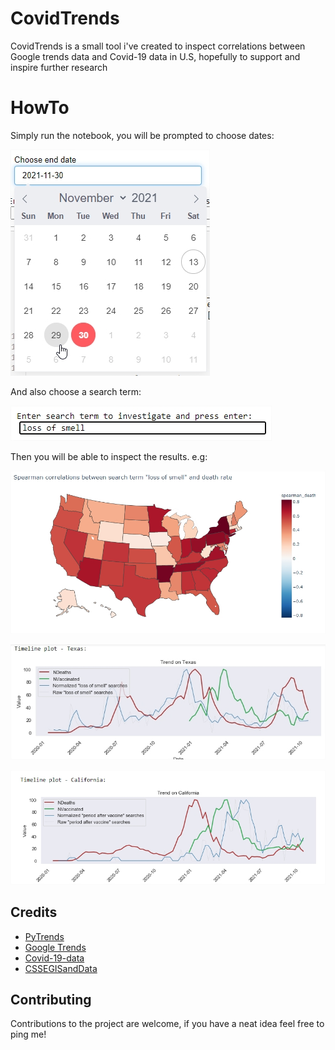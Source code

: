 # CovidTrends
CovidTrends is a small tool i've created to inspect correlations between Google trends data and Covid-19 data in U.S, hopefully to support and inspire further research

# HowTo
Simply run the notebook, you will be prompted to choose dates:

![DatePicker](img/HowtoA.jpg)

And also choose a search term:

![TermPicker](img/HowtoB.jpg)

Then you will be able to inspect the results. e.g:

![CorrelationHeatmap](img/CorrelationHeatmap.jpg)

![TexasLossOfSmell](img//TexasLossOfSmell.jpg)

![CaliforniaPeriodAfterVaccine](img//CaliforniaPeriodAfterVaccine.jpg)

## Credits

* [PyTrends](https://pypi.org/project/pytrends/)
* [Google Trends](https://trends.google.com/)
* [Covid-19-data](https://github.com/owid/covid-19-data)
* [CSSEGISandData](https://github.com/CSSEGISandData/COVID-19)


## Contributing

Contributions to the project are welcome, if you have a neat idea feel free to ping me!
